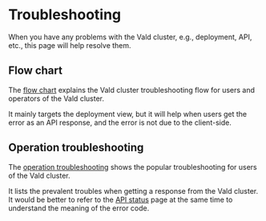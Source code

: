 # Troubleshooting

When you have any problems with the Vald cluster, e.g., deployment, API, etc., this page will help resolve them.

## Flow chart

The [flow chart](../troubleshooting/flow-chart.md) explains the Vald cluster troubleshooting flow for users and operators of the Vald cluster.

It mainly targets the deployment view, but it will help when users get the error as an API response, and the error is not due to the client-side.

## Operation troubleshooting

The [operation troubleshooting](../troubleshooting/operation-troubleshooting.md) shows the popular troubleshooting for users of the Vald cluster.

It lists the prevalent troubles when getting a response from the Vald cluster.
It would be better to refer to the [API status](../api/status.md) page at the same time to understand the meaning of the error code.
